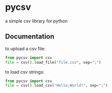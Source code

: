 # pycsv
a simple csv library for python

## Documentation

to upload a csv file: 
```python
from pycsv import csv
file = csv().load_file("file.csv", sep=";")
```
to load csv strings: 
```python
from pycsv import csv
file = csv().load_csv("Hello;World!", sep=";")
```
